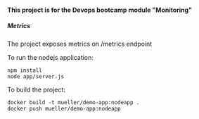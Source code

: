 #### This project is for the Devops bootcamp module "Monitoring"

##### Metrics
The project exposes metrics on /metrics endpoint

To run the nodejs application:

    npm install 
    node app/server.js

To build the project:

    docker build -t mueller/demo-app:nodeapp .
    docker push mueller/demo-app:nodeapp